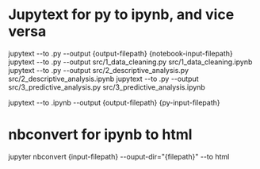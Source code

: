 # Jupytext for py to ipynb, and vice versa 
jupytext --to .py --output {output-filepath} {notebook-input-filepath}
    jupytext --to .py --output src/1_data_cleaning.py src/1_data_cleaning.ipynb
    jupytext --to .py --output src/2_descriptive_analysis.py src/2_descriptive_analysis.ipynb
    jupytext --to .py --output src/3_predictive_analysis.py src/3_predictive_analysis.ipynb

jupytext --to .ipynb --output {output-filepath} {py-input-filepath}

# nbconvert for ipynb to html
jupyter nbconvert {input-filepath} --ouput-dir="{filepath}" --to html
